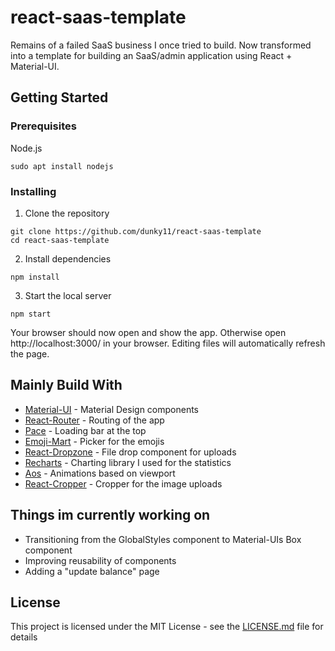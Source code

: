 # react-saas-template
Remains of a failed SaaS business I once tried to build. Now transformed into a template for building an SaaS/admin application using React + Material-UI.

## Getting Started

### Prerequisites

Node.js

```
sudo apt install nodejs
```

### Installing

1. Clone the repository
```
git clone https://github.com/dunky11/react-saas-template
cd react-saas-template
```
2. Install dependencies
```
npm install
```
3. Start the local server
```
npm start
```
Your browser should now open and show the app. Otherwise open http://localhost:3000/ in your browser. Editing files will automatically refresh the page.

## Mainly Build With

* [Material-UI](https://github.com/mui-org/material-ui) - Material Design components
* [React-Router](https://github.com/ReactTraining/react-router) - Routing of the app
* [Pace](https://github.com/HubSpot/pace) - Loading bar at the top
* [Emoji-Mart](https://github.com/missive/emoji-mart) - Picker for the emojis
* [React-Dropzone](https://github.com/react-dropzone/react-dropzone) - File drop component for uploads
* [Recharts](https://github.com/recharts/recharts) - Charting library I used for the statistics
* [Aos](https://github.com/michalsnik/aos) - Animations based on viewport
* [React-Cropper](https://github.com/roadmanfong/react-cropper) - Cropper for the image uploads

## Things im currently working on

* Transitioning from the GlobalStyles component to Material-UIs Box component
* Improving reusability of components
* Adding a "update balance" page

## License

This project is licensed under the MIT License - see the [LICENSE.md](https://github.com/dunky11/react-saas-template/blob/master/LICENSE) file for details

